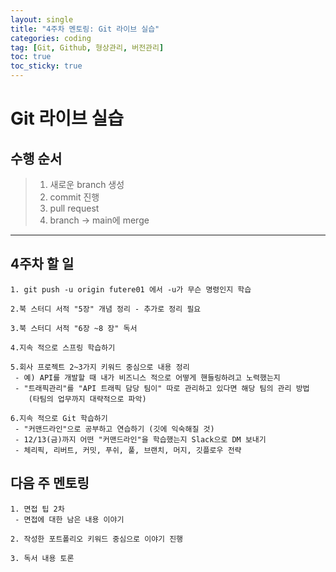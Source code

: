 ```yaml
---
layout: single
title: "4주차 멘토링: Git 라이브 실습"
categories: coding
tag: [Git, Github, 형상관리, 버전관리]
toc: true
toc_sticky: true 
---
```


# Git 라이브 실습

## 수행 순서
> 1. 새로운 branch 생성
> 2. commit 진행
> 3. pull request
> 4. branch -> main에 merge

---

## 4주차 할 일
```
1. git push -u origin futere01 에서 -u가 무슨 명령인지 학습

2.북 스터디 서적 "5장" 개념 정리 - 추가로 정리 필요

3.북 스터디 서적 "6장 ~8 장" 독서

4.지속 적으로 스프링 학습하기

5.회사 프로젝트 2~3가지 키워드 중심으로 내용 정리
 - 예) API를 개발할 때 내가 비즈니스 적으로 어떻게 핸들링하려고 노력했는지
 - "트래픽관리"를 "API 트래픽 담당 팀이" 따로 관리하고 있다면 해당 팀의 관리 방법
    (타팀의 업무까지 대략적으로 파악)

6.지속 적으로 Git 학습하기
 - "커맨드라인"으로 공부하고 연습하기 (깃에 익숙해질 것)
 - 12/13(금)까지 어떤 "커맨드라인"을 학습했는지 Slack으로 DM 보내기
 - 체리픽, 리버트, 커밋, 푸쉬, 풀, 브랜치, 머지, 깃플로우 전략
```

## 다음 주 멘토링
```
1. 면접 팁 2차
 - 면접에 대한 남은 내용 이야기

2. 작성한 포트폴리오 키워드 중심으로 이야기 진행

3. 독서 내용 토론
```